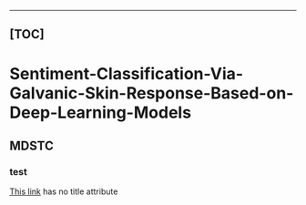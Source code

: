 ----
[TOC]
----

# Sentiment-Classification-Via-Galvanic-Skin-Response-Based-on-Deep-Learning-Models   
## MDSTC    
### test    
[This link](http://example.net/) has no title attribute  

